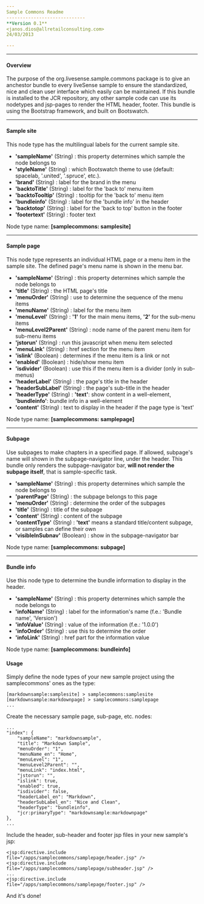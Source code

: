 ```yaml
---
Sample Commons Readme
-----------------------------
**Version 0.1**  
<janos.dios@allretailconsulting.com>  
24/03/2013  

---
```

---

#### Overview
The purpose of the org.livesense.sample.commons package is to give an anchestor bundle to every liveSense sample to ensure the standardized, nice and clean user interface which easily can be maintained. If this bundle is installed to the JCR repository, any other sample code can use its nodetypes and jsp-pages to render the HTML header, footer. This bundle is using the Bootstrap framework, and built on Bootswatch.

----

#### Sample site

This node type has the multilingual labels for the current sample site.

- **'sampleName'** (String) : this property determines which sample the node belongs to
- **'styleName'** (String) : which Bootswatch theme to use (default: spacelab, '.united', '.spruce', etc.).
- **'brand'** (String) : label for the brand in the menu
- **'backtoTitle'** (String) : label for the 'back to' menu item
- **'backtoTooltip'** (String) : tooltip for the 'back to' menu item
- **'bundleinfo'** (String) : label for the 'bundle info' in the header
- **'backtotop'** (String) : label for the 'back to top' button in the footer
- **'footertext'** (String) : footer text

Node type name: **[samplecommons: samplesite]**    

---

#### Sample page

This node type represents an individual HTML page or a menu item in the sample site. The defined page's menu name is shown in the menu bar.
- **'sampleName'** (String) : this property determines which sample the node belongs to
- **'title'** (String) : the HTML page's title
- **'menuOrder'** (String) : use to determine the sequence of the menu items
- **'menuName'** (String) : label for the menu item
- **'menuLevel'** (String) : **'1'** for the main menu items, **'2'** for the sub-menu items
- **'menuLevel2Parent'** (String) : node name of the parent menu item for sub-menu items
- **'jstorun'** (String) : run this javascript when menu item selected
- **'menuLink'** (String) : href section for the menu item
- **'islink'** (Boolean) : determines if the menu item is a link or not
- **'enabled'** (Boolean) : hide/show menu item
- **'isdivider'** (Boolean) : use this if the menu item is a divider (only in sub-menus)
- **'headerLabel'** (String) : the page's title in the header
- **'headerSubLabel'** (String) : the page's sub-title in the header
- **'headerType'** (String) : **'text'**: show content in a well-element, **'bundleinfo'**: bundle info in a well-element
- **'content'** (String) : text to display in the header if the page type is 'text'

Node type name: **[samplecommons: samplepage]**

---

#### Subpage

Use subpages to make chapters in a specified page. If allowed, subpage's name will shown in the subpage-navigator line, under the header. This bundle only renders the subpage-navigator bar, **will not render the subpage itself**, that is sample-specific task.
- **'sampleName'** (String) : this property determines which sample the node belongs to 
- **'parentPage'** (String) : the subpage belongs to this page
- **'menuOrder'** (String) : determine the order of the subpages
- **'title'** (String) : title of the subpage
- **'content'** (String) : content of the subpage 
- **'contentType'** (String) : **'text'** means a standard title/content subpage, or samples can define their own
- **'visibleInSubnav'** (Boolean) : show in the subpage-navigator bar

Node type name: **[samplecommons: subpage]**

---

#### Bundle info

Use this node type to determine the bundle information to display in the header.
- **'sampleName'** (String) : this property determines which sample the node belongs to
- **'infoName'** (String) : label for the information's name (f.e.: 'Bundle name', 'Version')
- **'infoValue'** (String) : value of the information (f.e.: '1.0.0')
- **'infoOrder'** (String) : use this to determine the order
- **'infoLink'** (String) : href part for the information value

Node type name: **[samplecommons: bundleinfo]**

#### Usage
Simply define the node types of your new sample project using the samplecommons' ones as the type:

	[markdownsample:samplesite] > samplecommons:samplesite
	[markdownsample:markdownpage] > samplecommons:samplepage
	...

Create the necessary sample page, sub-page, etc. nodes:

	...
	"index": {
    	"sampleName": "markdownsample",
		"title": "Markdown Sample",
 		"menuOrder": "1",
    	"menuName_en": "Home",
		"menuLevel": "1",
		"menuLevel2Parent": "",
		"menuLink": "index.html",
		"jstorun": "",
		"islink": true,
		"enabled": true,
		"isdivider": false,
		"headerLabel_en": "Markdown",
		"headerSubLabel_en": "Nice and Clean",
		"headerType": "bundleinfo",
    	"jcr:primaryType": "markdownsample:markdownpage"
	},
	...

Include the header, sub-header and footer jsp files in your new sample's jsp: 

	<jsp:directive.include file="/apps/samplecommons/samplepage/header.jsp" />
	<jsp:directive.include file="/apps/samplecommons/samplepage/subheader.jsp" />
	...
	<jsp:directive.include file="/apps/samplecommons/samplepage/footer.jsp" />

And it's done!




